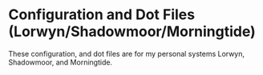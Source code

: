 # Configuration and Dot Files (Lorwyn/Shadowmoor/Morningtide)

These configuration, and dot files are for my personal systems Lorwyn, Shadowmoor, and Morningtide.
